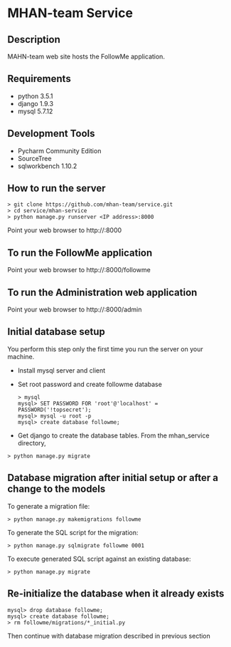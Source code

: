 #  MHAN-team Service

## Description

MAHN-team web site hosts the FollowMe application.

## Requirements

* python 3.5.1
* django 1.9.3
* mysql 5.7.12

## Development Tools

* Pycharm Community Edition
* SourceTree
* sqlworkbench 1.10.2

## How to run the server

```
> git clone https://github.com/mhan-team/service.git
> cd service/mhan-service
> python manage.py runserver <IP address>:8000
```

Point your web browser to http://<IP address>:8000

## To run the FollowMe application

Point your web browser to http://<IP address>:8000/followme

## To run the Administration web application

Point your web browser to http://<IP address>:8000/admin

## Initial database setup

You perform this step only the first time you run the server on your machine.

* Install mysql server and client
* Set root password and create followme database

    ```
    > mysql
    mysql> SET PASSWORD FOR 'root'@'localhost' = PASSWORD('!topsecret');
    mysql> mysql -u root -p
    mysql> create database followme;
    ```
* Get django to create the database tables.  From the mhan_service directory,

```
> python manage.py migrate
```

## Database migration after initial setup or after a change to the models

To generate a migration file:

```
> python manage.py makemigrations followme
```

To generate the SQL script for the migration:

```
> python manage.py sqlmigrate followme 0001
```
To execute generated SQL script against an existing database:

```
> python manage.py migrate
```

## Re-initialize the database when it already exists

```
mysql> drop database followme;
mysql> create database followme;
> rm followme/migrations/*_initial.py
```

Then continue with database migration described in previous section